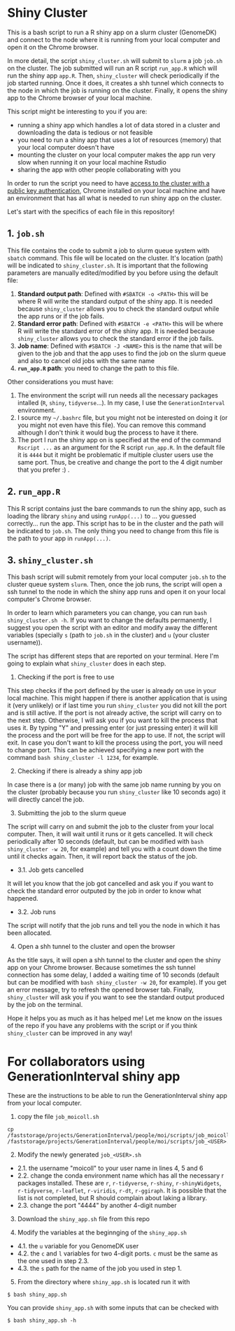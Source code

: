 # Shiny Cluster

This is a bash script to run a R shiny app on a slurm cluster (GenomeDK) and connect to the node where it is running from your local computer and open it on the Chrome browser. 

In more detail, the script `shiny_cluster.sh` will submit to `slurm` a job `job.sh` on the cluster. The job submitted will run an R script `run_app.R` which will run the shiny app `app.R`. Then, `shiny_cluster` will check periodically if the job started running. Once it does, it creates a shh tunnel which connects to the node in which the job is running on the cluster. Finally, it opens the shiny app to the Chrome browser of your local machine.

This script might be interesting to you if you are:
  - running a shiny app which handles a lot of data stored in a cluster and downloading the data is tedious or not feasible
  - you need to run a shiny app that uses a lot of resources (memory) that your local computer doesn't have
  - mounting the cluster on your local computer makes the app run very slow when running it on your local machine Rstudio
  - sharing the app with other people collaborating with you

In order to run the script you need to have [access to the cluster with a public key authentication](https://genome.au.dk/docs/getting-started/#public-key-authentication), Chrome installed on your local machine and have an environment that has all what is needed to run shiny app on the cluster.

Let's start with the specifics of each file in this repository!

## 1. `job.sh`

This file contains the code to submit a job to slurm queue system with `sbatch` command. This file will be located on the cluster. It's location (path) will be indicated to `shiny_cluster.sh`. It is important that the following parameters are manually edited/modified by you before using the default file:

  1. **Standard output path**: Defined with `#SBATCH -o <PATH>` this will be where R will write the standard output of the shiny app. It is needed because `shiny_cluster` allows you to check the standard output while the app runs or if the job fails.
  2. **Standard error path**: Defined with `#SBATCH -e <PATH>` this will be where R will write the standard error of the shiny app. It is needed because `shiny_cluster` allows you to check the standard error if the job fails.
  3. **Job name**: Defined with `#SBATCH -J <NAME>` this is the name that will be given to the job and that the app uses to find the job on the slurm queue and also to cancel old jobs with the same name
  4. **`run_app.R` path**: you need to change the path to this file.
  
Other considerations you must have:
  1. The environment the script will run needs all the necessary packages intalled (`R`, `shiny`, `tidyverse`...). In my case, I use the `GenerationInterval` environment.
  2. I source my `~/.bashrc` file, but you might not be interested on doing it (or you might not even have this file). You can remove this command although I don't think it would bug the process to have it there.
  3. The port I run the shiny app on is specified at the end of the command `Rscript ...` as an argument for the R script `run_app.R`. In the default file it is `4444` but it might be problematic if multiple cluster users use the same port. Thus, be creative and change the port to the 4 digit number that you prefer :) .
  
## 2. `run_app.R`

This R script contains just the bare commands to run the shiny app, such as loading the library `shiny` and using `runApp(...)` to ... you guessed correctly... run the app. This script has to be in the cluster and the path will be indicated to `job.sh`. The only thing you need to change from this file is the path to your app in `runApp(...)`.

## 3. `shiny_cluster.sh`

This bash script will submit remotely from your local computer `job.sh` to the cluster queue system `slurm`. Then, once the job runs, the script will open a ssh tunnel to the node in which the shiny app runs and open it on your local computer's Chrome browser. 

In order to learn which parameters you can change, you can run `bash shiny_cluster.sh -h`. If you want to change the defaults permanently, I suggest you open the script with an editor and modify away the different variables (specially `s` (path to `job.sh` in the cluster) and `u` (your cluster username)).

The script has different steps that are reported on your terminal. Here I'm going to explain what `shiny_cluster` does in each step.

  1. Checking if the port is free to use

This step checks if the port defined by the user is already on use in your local machine. This might happen if there is another application that is using it (very unlikely) or if last time you run `shiny_cluster` you did not kill the port and is still active. If the port is not already active, the script will carry on to the next step. Otherwise, I will ask you if you want to kill the process that uses it. By typing "Y" and pressing enter (or just pressing enter) it will kill the process and the port will be free for the app to use. If not, the script will exit. In case you don't want to kill the process using the port, you will need to change port. This can be achieved specifying a new port with the command `bash shiny_cluster -l 1234`, for example.

  2. Checking if there is already a shiny app job

In case there is a (or many) job with the same job name running by you on the cluster (probably because you run `shiny_cluster` like 10 seconds ago) it will directly cancel the job.

  3. Submitting the job to the slurm queue
  
The script will carry on and submit the job to the cluster from your local computer. Then, it will wait until it runs or it gets cancelled. It will check periodically after 10 seconds (default, but can be modified with `bash shiny_cluster -w 20`, for example) and tell you with a count down the time until it checks again. Then, it will report back the status of the job. 

  - 3.1. Job gets cancelled
  
It will let you know that the job got cancelled and ask you if you want to check the standard error outputed by the job in order to know what happened.

  - 3.2. Job runs
  
The script will notify that the job runs and tell you the node in which it has been allocated.

  4. Open a shh tunnel to the cluster and open the browser
  
As the title says, it will open a shh tunnel to the cluster and open the shiny app on your Chrome browser. Because sometimes the ssh tunnel connection has some delay, I added a waiting time of 10 seconds (default but can be modified with `bash shiny_cluster -w 20`, for example). If you get an error message, try to refresh the opened browser tab. Finally, `shiny_cluster` will ask you if you want to see the standard output produced by the job on the terminal.


Hope it helps you as much as it has helped me! Let me know on the issues of the repo if you have any problems with the script or if you think `shiny_cluster` can be improved in any way!


# For collaborators using GenerationInterval shiny app

These are the instructions to be able to run the GenerationInterval shiny app from your local computer.

1. copy the file `job_moicoll.sh` 

```
cp /faststorage/projects/GenerationInterval/people/moi/scripts/job_moicoll.sh /faststorage/projects/GenerationInterval/people/moi/scripts/job_<USER>.sh
```

2. Modify the newly generated `job_<USER>.sh`
  - 2.1. the username "moicoll" to your user name in lines 4, 5 and 6
  - 2.2. change the conda environment name which has all the necessary r packages installed. These are `r`, `r-tidyverse`, `r-shiny`, `r-shinyWidgets`, `r-tidyverse`, `r-leaflet`, `r-viridis`, `r-dt`, `r-ggiraph`. It is possible that the list is not completed, but R should complain about laking a library. 
  - 2.3. change the port "4444" by another 4-digit number
  
3. Download the `shiny_app.sh` file from this repo

4. Modify the variables at the beginnging of the `shiny_app.sh`
  - 4.1. the `u` variable for you GenomeDK user 
  - 4.2. the `c` and `l` variables for two 4-digit ports. `c` must be the same as the one used in step 2.3.
  - 4.3. the `s` path for the name of the job you used in step 1.
  
5. From the directory where `shiny_app.sh` is located run it with 

```
$ bash shiny_app.sh
```

You can provide `shiny_app.sh` with some inputs that can be checked with 


```
$ bash shiny_app.sh -h
```
